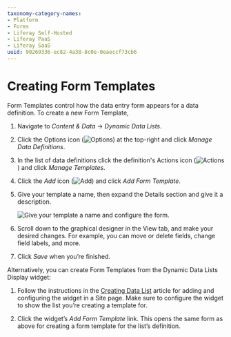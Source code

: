 ```yaml
---
taxonomy-category-names:
- Platform
- Forms
- Liferay Self-Hosted
- Liferay PaaS
- Liferay SaaS
uuid: 90269336-ec82-4a38-8c0e-0eaeccf73cb6
---
```

# Creating Form Templates

Form Templates control how the data entry form appears for a data definition. To create a new Form Template,

1. Navigate to *Content & Data* &rarr; *Dynamic Data Lists*. 

1. Click the Options icon (![Options](../../../images/icon-options.png)) at the top-right and click *Manage Data Definitions*.

1. In the list of data definitions click the definition's Actions icon (![Actions](../../../images/icon-actions.png)) and click *Manage Templates*.

1. Click the *Add* icon (![Add](../../../images/icon-add.png)) and click *Add Form Template*.

1. Give your template a name, then expand the Details section and give it a description. 

    ![Give your template a name and configure the form.](./creating-form-templates/images/01.png)

1. Scroll down to the graphical designer in the View tab, and make your desired changes. For example, you can move or delete fields, change field labels, and more.

1. Click *Save* when you’re finished.

Alternatively, you can create Form Templates from the Dynamic Data Lists Display widget:

1. Follow the instructions in the [Creating Data List](./creating-data-lists.md) article for adding and configuring the widget in a Site page. Make sure to configure the widget to show the list you’re creating a template for.

1. Click the widget’s *Add Form Template* link. This opens the same form as above for creating a form template for the list’s definition.


